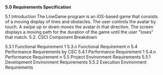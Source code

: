 **5.0 Requirements Specification**

5.1      Introduction
  The LineGame program is an iOS-based game that consists of a moving display of lines and obstacles. The user controls the avatar by touch. A swipe up or down moves the avatar in that direction. The screen displays a moving path for the duration of the game until the user "loses" that match.
5.2.     CSCI Component Breakdown

5.3.1    Functional Requirement 1
5.3.n    Functional Requirement n
5.4      Performance Requirements by CSC
5.4.1    Performance Requirement 1
5.4.n    Performance Requirement n
5.5      Project Environment Requirements
5.5.1    Development Environment Requirements
5.5.2    Execution Environment Requirements

